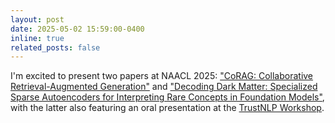 ```yaml
---
layout: post
date: 2025-05-02 15:59:00-0400
inline: true
related_posts: false
---
```



I'm excited to present two papers at NAACL 2025: ["CoRAG: Collaborative Retrieval-Augmented Generation"](https://lnkd.in/eTyWXgu6) and ["Decoding Dark Matter: Specialized Sparse Autoencoders for Interpreting Rare Concepts in Foundation Models"](https://lnkd.in/ef_M5a7u), with the latter also featuring an oral presentation at the [TrustNLP Workshop](https://trustnlpworkshop.github.io/).
